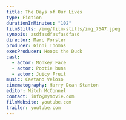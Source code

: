 ```yaml
---
title: The Days of Our Lives
type: Fiction
durationInMinutes: "102"
filmStills: /img/film-stills/img_7547.jpeg
synopis: asdfasdfasfasdfasd
director: Marc Forster
producer: Ginni Thomas
execProducer: Hoops the Duck
cast:
  - actor: Monkey Face
  - actor: Pootie buns
  - actor: Juicy Fruit
music: Caetano Veloso
cinematography: Harry Dean Stanton
editor: Mitch McConnel
contact: info@mymovie.com
filmWebsite: youtube.com
trailer: youtube.com
---
```

